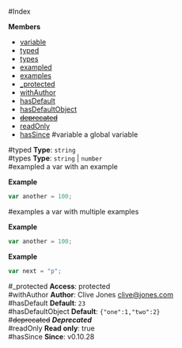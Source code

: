 #Index

**Members**

* [variable](#variable)
* [typed](#typed)
* [types](#types)
* [exampled](#exampled)
* [examples](#examples)
* [_protected](#_protected)
* [withAuthor](#withAuthor)
* [hasDefault](#hasDefault)
* [hasDefaultObject](#hasDefaultObject)
* [~~deprecated~~](#deprecated)
* [readOnly](#readOnly)
* [hasSince](#hasSince)
<a name="variable"></a>
#variable
a global variable

<a name="typed"></a>
#typed
**Type**: `string`  
<a name="types"></a>
#types
**Type**: `string` | `number`  
<a name="exampled"></a>
#exampled
a var with an example

**Example**  
```js
var another = 100;
```

<a name="examples"></a>
#examples
a var with multiple examples

**Example**  
```js
var another = 100;
```

**Example**  
```js
var next = "p";
```

<a name="_protected"></a>
#_protected
**Access**: protected  
<a name="withAuthor"></a>
#withAuthor
**Author**: Clive Jones <clive@jones.com>  
<a name="hasDefault"></a>
#hasDefault
**Default**: `23`  
<a name="hasDefaultObject"></a>
#hasDefaultObject
**Default**: `{"one":1,"two":2}`  
<a name="deprecated"></a>
#~~deprecated~~
***Deprecated***  
<a name="readOnly"></a>
#readOnly
**Read only**: true  
<a name="hasSince"></a>
#hasSince
**Since**: v0.10.28  
